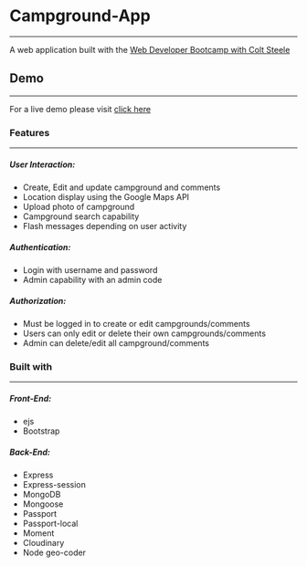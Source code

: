# Campground-App
***
A web application built with the [Web Developer Bootcamp with Colt Steele](https://www.udemy.com/course/the-web-developer-bootcamp/)

## Demo
***
For a live demo please visit [click here](https://express-campground.herokuapp.com/)

### Features
***
##### User Interaction:
* Create, Edit and update campground and comments
* Location display using the Google Maps API
* Upload photo of campground
* Campground search capability 
* Flash messages depending on user activity 

##### Authentication: 
* Login with username and password
* Admin capability with an admin code
##### Authorization: 
* Must be logged in to create or edit campgrounds/comments
* Users can only edit or delete their own campgrounds/comments
* Admin can delete/edit all campground/comments

### Built with
***
##### Front-End: 
* ejs
* Bootstrap

##### Back-End: 
* Express
* Express-session
* MongoDB
* Mongoose
* Passport
* Passport-local
* Moment
* Cloudinary
* Node geo-coder

